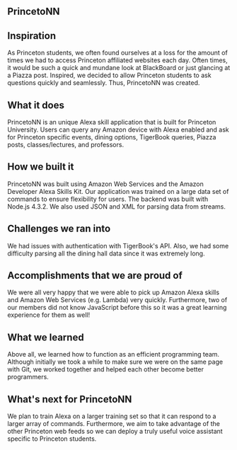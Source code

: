 ﻿## PrincetoNN

## Inspiration

As Princeton students, we often found ourselves at a loss for the amount of times we had to access Princeton affiliated websites each day. Often times, it would be such a quick and mundane look at BlackBoard or just glancing at a Piazza post. Inspired, we decided to allow Princeton students to ask questions quickly and seamlessly. Thus, PrincetoNN was created.

## What it does

PrincetoNN is an unique Alexa skill application that is built for Princeton University.
Users can query any Amazon device with Alexa enabled and ask for Princeton specific events, dining options, TigerBook queries, Piazza posts, classes/lectures, and professors.

## How we built it

PrincetoNN was built using Amazon Web Services and the Amazon Developer Alexa Skills Kit. Our application was trained on a large data set of commands to ensure flexibility for users. The backend was built with Node.js 4.3.2. We also used JSON and XML for parsing data from streams.

## Challenges we ran into

We had issues with authentication with TigerBook's API. Also, we had some difficulty parsing all the dining hall data since it was extremely long.

## Accomplishments that we are proud of

We were all very happy that we were able to pick up Amazon Alexa skills and Amazon Web Services (e.g. Lambda) very quickly. Furthermore, two of our members did not know JavaScript before this so it was a great learning experience for them as well!

## What we learned

Above all, we learned how to function as an efficient programming team. Although initially we took a while to make sure we were on the same page with Git, we worked together and helped each other become better programmers.

## What's next for PrincetoNN

We plan to train Alexa on a larger training set so that it can respond to a larger array of commands. Furthermore, we aim to take advantage of the other Princeton web feeds so we can deploy a truly useful voice assistant specific to Princeton students.